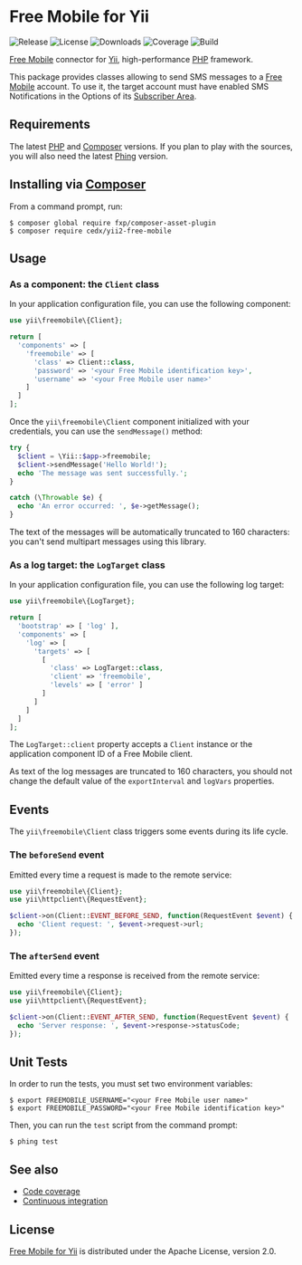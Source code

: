 # Free Mobile for Yii
![Release](https://img.shields.io/packagist/v/cedx/yii2-free-mobile.svg) ![License](https://img.shields.io/packagist/l/cedx/yii2-free-mobile.svg) ![Downloads](https://img.shields.io/packagist/dt/cedx/yii2-free-mobile.svg) ![Coverage](https://coveralls.io/repos/github/cedx/yii2-free-mobile/badge.svg) ![Build](https://travis-ci.org/cedx/yii2-free-mobile.svg)

[Free Mobile](http://mobile.free.fr) connector for [Yii](http://www.yiiframework.com), high-performance [PHP](https://secure.php.net) framework.

This package provides classes allowing to send SMS messages to a [Free Mobile](http://mobile.free.fr) account.
To use it, the target account must have enabled SMS Notifications in the Options of its [Subscriber Area](https://mobile.free.fr/moncompte).

## Requirements
The latest [PHP](https://secure.php.net) and [Composer](https://getcomposer.org) versions.
If you plan to play with the sources, you will also need the latest [Phing](https://www.phing.info) version.

## Installing via [Composer](https://getcomposer.org)
From a command prompt, run:

```shell
$ composer global require fxp/composer-asset-plugin
$ composer require cedx/yii2-free-mobile
```

## Usage

### As a component: the `Client` class
In your application configuration file, you can use the following component:

```php
use yii\freemobile\{Client};

return [
  'components' => [
    'freemobile' => [
      'class' => Client::class,
      'password' => '<your Free Mobile identification key>',
      'username' => '<your Free Mobile user name>'
    ]
  ]
];
```

Once the `yii\freemobile\Client` component initialized with your credentials, you can use the `sendMessage()` method:

```php
try {
  $client = \Yii::$app->freemobile;
  $client->sendMessage('Hello World!');
  echo 'The message was sent successfully.';
}

catch (\Throwable $e) {
  echo 'An error occurred: ', $e->getMessage();
}
```

The text of the messages will be automatically truncated to 160 characters: you can't send multipart messages using this library.

### As a log target: the `LogTarget` class
In your application configuration file, you can use the following log target:

```php
use yii\freemobile\{LogTarget};

return [
  'bootstrap' => [ 'log' ],
  'components' => [
    'log' => [
      'targets' => [
        [
          'class' => LogTarget::class,
          'client' => 'freemobile',
          'levels' => [ 'error' ]
        ]
      ]
    ]
  ]
];
```

The `LogTarget::client` property accepts a `Client` instance or the application component ID of a Free Mobile client.

As text of the log messages are truncated to 160 characters, you should not change the default value of the `exportInterval` and `logVars` properties.

## Events
The `yii\freemobile\Client` class triggers some events during its life cycle.

### The `beforeSend` event
Emitted every time a request is made to the remote service:

```php
use yii\freemobile\{Client};
use yii\httpclient\{RequestEvent};

$client->on(Client::EVENT_BEFORE_SEND, function(RequestEvent $event) {
  echo 'Client request: ', $event->request->url;
});
```

### The `afterSend` event
Emitted every time a response is received from the remote service:

```php
use yii\freemobile\{Client};
use yii\httpclient\{RequestEvent};

$client->on(Client::EVENT_AFTER_SEND, function(RequestEvent $event) {
  echo 'Server response: ', $event->response->statusCode;
});
```

## Unit Tests
In order to run the tests, you must set two environment variables:

```shell
$ export FREEMOBILE_USERNAME="<your Free Mobile user name>"
$ export FREEMOBILE_PASSWORD="<your Free Mobile identification key>"
```

Then, you can run the `test` script from the command prompt:

```shell
$ phing test
```

## See also
- [Code coverage](https://coveralls.io/github/cedx/yii2-free-mobile)
- [Continuous integration](https://travis-ci.org/cedx/yii2-free-mobile)

## License
[Free Mobile for Yii](https://github.com/cedx/yii2-free-mobile) is distributed under the Apache License, version 2.0.
